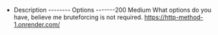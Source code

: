 - Description
-------- Options -------200 Medium
What options do you have, believe me bruteforcing is not required.
https://http-method-1.onrender.com/
